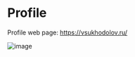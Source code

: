 # Profile

Profile web page: https://vsukhodolov.ru/

![image](https://github.com/abobuus/website/assets/122238696/6a56c03c-0bc2-4578-b6fb-3a137ba4467b)


